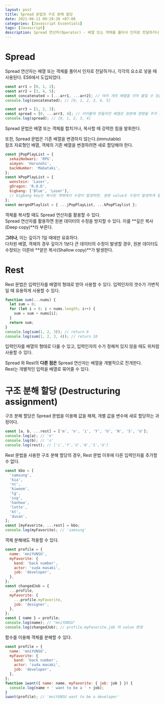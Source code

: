 ```yaml
---
layout: post
title: Spread 문법과 구조 분해 할당
date: 2021-06-11 09:29:20 +07:00
categories: [Javascript Essentials]
tags: [Javascript]
description: Spread 연산자(Operator) - 배열 또는 객체를 풀어서 인자로 전달하거나, 각각의 요소로 넣을 때 사용한다.
---
```


# Spread

Spread 연산자는 배열 또는 객체를 풀어서 인자로 전달하거나, 각각의 요소로 넣을 때 사용된다. ES6에서 도입되었다.

```js
const arr1 = [0, 1, 2];
const arr2 = [3, 4, 5];
const concatenated = [...arr1, ...arr2]; // 여러 개의 배열을 이어 붙일 수 있습니다.
console.log(concatenated); // [0, 1, 2, 3, 4, 5]

const arr3 = [1, 2, 3];
const spread = [0, ...arr3, 4]; // 이어붙여 만들어진 배열은 원본에 영향을 주지 않습니다.
console.log(spread); // [0, 1, 2, 3, 4]
```

Spread 문법은 배열 또는 객체를 합치거나, 복사할 때 강력한 힘을 발휘한다.

또한, Spread 문법은 기존 배열을 변경하지 않는다.(immutable)<br>
참조 자료형인 배열, 객체의 기존 배열을 변경하려면 새로 할당해야 한다.

```js
const jPopPlayList = {
  sekaiNoOwari: 'RPG',
  aimyon: 'Harunohi',
  backNumber: 'Mabataki',
};
const kPopPlayList = {
  wonstein: 'Laser',
  gDragon: 'R.O.D',
  bigbang: ['Blue', 'Loser'],
  // bigbang key는 복사된 객체에서 수정이 발생하면, 원본 value도 수정이 발생하게 됩니다.
};
const mergedPlaylist = { ...jPopPlayList, ...kPopPlaylist };
```

객체를 복사할 때도 Spread 연산자를 활용할 수 있다.<br>
Spread 연산자를 활용하면 원본 데이터의 수정을 방지할 수 있다. 이를 **깊은 복사(Deep copy)**라 부른다.

**그러나**, 이는 깊이가 1일 때에만 유효하다.<br>
다차원 배열, 객체의 경우 깊이가 1보다 큰 데이터의 수정이 발생할 경우, 원본 데이터도 수정되는 이른바 **얕은 복사(Shallow copy)**가 발생한다.

# Rest

Rest 문법은 입력인자를 배열의 형태로 받아 사용할 수 있다. 입력인자의 갯수가 가변적일 때 유용하게 사용할 수 있다.

```js
function sum(...nums) {
  let sum = 0;
  for (let i = 0; i < nums.length; i++) {
    sum = sum + nums[i];
  }
  return sum;
}
console.log(sum(1, 2, 3)); // return 6
console.log(sum(1, 2, 3, 4)); // return 10
```

입력인자를 배열의 형태로 다룰 수 있고, 입력인자의 수가 정해져 있지 않을 때도 위처럼 사용할 수 있다.

Spread 와 Rest의 **다른 점은** Spread 연산자는 배열을 개별적으로 전개한다.<br>Rest는 개별적인 입력을 배열로 묶어줄 수 있다.

# 구조 분해 할당 (Destructuring assignment)

구조 분해 할당은 Spread 문법을 이용해 값을 해체, 개별 값을 변수에 새로 할당하는 과정이다.

```js
const [a, b, ...rest] = ['m', 'n', 'i', 'Y', 'U', 'N', 'S', 'U'];
console.log(a); // 'm'
console.log(b); // 'n'
console.log(rest); // ['i','Y','U','N','S','U']
```

Rest 문법을 사용한 구조 분해 할당의 경우, Rest 문법 이후에 다른 입력인자를 추가할 수 없다.

```js
const kbo = [
  'samsung',
  'kia',
  'nc',
  'kiwoom',
  'lg',
  'ssg',
  'hanhwa',
  'lotte',
  'kt',
  'dusan',
];
const [myFavorite, ...rest] = kbo;
console.log(myFavorite); // 'samsung'
```

객체 분해에도 적용할 수 있다.

```js
const profile = {
  name: 'mniYUNSU',
  myFavorite: {
    band: 'back number',
    actor: 'suda masaki',
    job: 'developer',
  },
};
const changedJob = {
  ...profile,
  myFavorite: {
    ...profile.myFavorite,
    job: 'designer',
  },
};
const { name } = profile;
console.log(name); // "mniYUNSU"
console.log(changedJob); // profile.myFavorite.job 의 value 변경
```

함수를 이용해 객체를 분해할 수 있다.

```js
const profile = {
  name: 'mniYUNSU',
  myFavorite: {
    band: 'back number',
    actor: 'suda masaki',
    job: 'developer',
  },
};
function iwant({ name: name, myFavorite: { job: job } }) {
  console.log(name + ' want to be a ' + job);
}
iwant(profile); // 'mniYUNSU want to be a developer'
```
